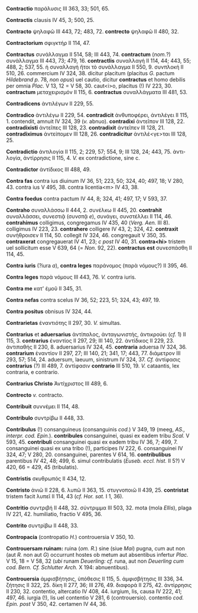 **Contractio** παράλυσις III 363, 33; 501, 65.

**Contractis** clausis IV 45, 3; 500, 25.

**Contracto** ψηλαφῶ III 443, 72; 483, 72. **contrecto** ψηλαφῶ II 480,
32.

**Contractorium** σφιγκτήρ II 114, 47.

**Contractus** συνάλλαγμα II 514, 58; III 443, 74. **contractum**
(*nom.*?) συνάλλαγμα III 443, 73; 479, 16. **contractlis** συναλλαγή II
114, 44; 443, 55; 488, 2; 537, 55. ἡ συναλλαγή ἤτοι τὸ συνάλλαγμα II
550, 9. συνπλοκή II 510, 26. commercium IV 324, 38. dicitur placitum
(placitus *G.* pactum *Hildebrand p.* 78, *non opus*) uel cautio,
dicitur **contractus** et homo debilis per omnia *Plac.* V 13, 12 = V
58, 30. caut\<i\>o, placitus (!) IV 223, 30. **contractum**
μεταχειρισμόν II 115, 6. **contractus** συναλλάγματα III 481, 53.

**Contradicens** ἀντιλέγων II 229, 55.

**Contradico** ἀντιλέγω II 229, 54. **contradicit** ἀνθυποφέρει,
ἀντιλέγει II 115, 1. contendit, amnuit IV 324, 39 (*v.* abnuo).
**contradixi** ἀντεῖπον III 128, 22. **contradixisti** ἀντεῖπες III 128,
23. **contradixit** ἀντεῖπεν III 128, 21. **contradiximus** ἀντείπομεν
III 128, 26. **contradicitur** ἀντιλέ\<γε\>ται III 128, 25.

**Contradictio** ἀντιλογία II 115, 2; 229, 57; 554, 9; III 128, 24; 443,
75. ἀντι­λογία, ἀντίρρησις II 115, 4. *V.* ex contradictione, sine c.

**Contradictor** ἀντίδικος III 488, 49.

**Contra fas** contra ius diuinum IV 36, 51; 223, 50; 324, 40; 497, 18; V
280, 43. contra ius V 495, 38. contra licentia\<m\> IV 43, 38.

**Contra foedus** contra pactum IV 44, 8; 324, 41; 497, 17; V 593, 37.

**Contraho** συναλλάσσω II 444, 2. συνέλκω II 445, 20. **contrahit**
συναλλάσσει, συνεστιᾷ (συνσπᾷ *e*), συνάγει, συνστέλλει II 114, 46.
**contrahimus** colligimus, congregamus IV 435, 40 (*Verg. Aen.* III
8). colligimus IV 223, 23. **contrahere** colligere IV 43, 2; 324, 42.
**contraxit** συνήθροισεν II 114, 50. collegit IV 324, 46. congregauit V
350, 35. **contraxerat** congregauerat IV 41, 23; *c post* IV 40, 31.
**contra\<hi\>** tristem uel sollicitum esse V 639, 64 (= *Non.* 92,
22). **contractus est** συνεσπάσθη II 114, 45.

**Contra iuris** (?iura *a*), **contra leges** παράνομος (παρὰ νόμους?)
II 395, 46.

**Contra leges** παρὰ νόμους III 443, 76. *V.* contra iuris.

**Contra me** κατ' ἐμοῦ II 345, 31.

**Contra nefas** contra scelus IV 36, 52; 223, 51; 324, 43; 497, 19.

**Contra positus** obnisus IV 324, 44.

**Contrarietas** ἐναντιότης II 297, 30. *V.* simultas.

**Contrarius** et **aduersarius** ἀντίπαλος, ἀνταγωνιστής, ἀντικρούει
(*cf.* 1) II 115, 3. **contrarius** ἐναντίος II 297, 29; III 140, 22.
ἀντίδικος II 229, 23. ἀντιπαθής II 230, 8. aduersarius IV 324, 45.
**contraria** aduersa IV 324, 36. **contrarium** ἐναντίον II 297, 27;
III 140, 21; 341, 17; 443, 77. διάμετρον III 293, 57; 514, 24. aduersum,
laeuum, sinistrum IV 324, 37. *Cf.* ἀντίφασις **contrarius** (?) III
489, 7. ἀντίφασιν **contrario** III 510, 19. *V.* cataantis, lex
contraria, e contrario.

**Contrarius Christo** Ἀντίχριστος III 489, 6.

**Contrecto** *v.* contracto.

**Contribuit** συννέμει II 114, 48.

**Contribulo** συντρίβω II 448, 33.

**Contribulus** (!) consanguineus (consanguinis *cod.*) V 349, 19 (meeg,
*AS., interpr. cod. Epin.*). **contribules** consanguinei, quasi ex
eadem tribu *Scal.* V 593, 45. **contribuli** consanguinei quasi ex
eadem tribu IV 36, 7; 499, 7. consanguinei quasi ex una tribo (!),
participes IV 222, 6. consanguinei IV 324, 47; V 280, 20. consanguinei,
parentes V 614, 16. **contribulibus** parentibus IV 42, 48; 499, 6.
simul contribulatis (*Euseb. eccl. hist.* II 5?) V 420, 66 = 429, 45
(tribulatis).

**Contristis** σκυθρωπός II 434, 12.

**Contristo** ἀνιῶ II 228, 6. λυπῶ II 363, 15. στυγνοποιῶ II 439, 25.
**contristat** tristem facit λυπεῖ II 114, 43 (*cf. Hor. sat.* I 1, 36).

**Contritio** συντριβή II 448, 32. σύντριμμα III 503, 32. mota (mola
*Ellis*), plaga IV 221, 42. humiliatio, fractio V 495, 36.

**Contrito** συντρίβω II 448, 33.

**Contropacia** (contropatio *H.*) controuersia V 350, 10.

**Controuersam ruinam:** ruina (*om. R.*) sine (siue *Mai*) pugna, cum
aut non (aut *R.* non aut *G*) occurrunt hostes ob metum aut absentibus
infertur *Plac.* V 15, 18 = V 58, 32 (*ubi* runam *Deuerling: cf.* runa,
aut non *Deuerling cum cod. Bern. Cf. Schlutter Arch.* X 194:
abnuentibus).

**Controuersia** ἀμφισβήτησις, ὑπόθεσις II 115, 5. ἀμφισβήτησις III 336,
34. ζήτησις II 322, 25. δίκη II 277, 36; III 276, 49. διαφορά II 275,
42. ἀντίρρησις II 230, 32. contentio, altercatio IV 408, 44. iurgium,
lis, causa IV 222, 41; 497, 46. iurgia (!), lis uel contentio V 281, 6
(controuersio). contentio *cod. Epin. post* V 350, 42. certamen IV 44,
36.
